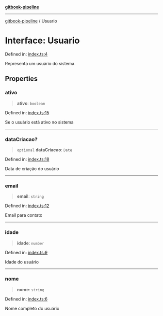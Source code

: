 [**gitbook-pipeline**](../README.md)

***

[gitbook-pipeline](../README.md) / Usuario

# Interface: Usuario

Defined in: [index.ts:4](https://bitbucket.org/blingsio/gitbook-pipeline/src/8f9dce1ff9e4735073f957121edba8f4dbb5be7d/src/index.ts#lines-4)

Representa um usuário do sistema.

## Properties

### ativo

> **ativo**: `boolean`

Defined in: [index.ts:15](https://bitbucket.org/blingsio/gitbook-pipeline/src/8f9dce1ff9e4735073f957121edba8f4dbb5be7d/src/index.ts#lines-15)

Se o usuário está ativo no sistema

***

### dataCriacao?

> `optional` **dataCriacao**: `Date`

Defined in: [index.ts:18](https://bitbucket.org/blingsio/gitbook-pipeline/src/8f9dce1ff9e4735073f957121edba8f4dbb5be7d/src/index.ts#lines-18)

Data de criação do usuário

***

### email

> **email**: `string`

Defined in: [index.ts:12](https://bitbucket.org/blingsio/gitbook-pipeline/src/8f9dce1ff9e4735073f957121edba8f4dbb5be7d/src/index.ts#lines-12)

Email para contato

***

### idade

> **idade**: `number`

Defined in: [index.ts:9](https://bitbucket.org/blingsio/gitbook-pipeline/src/8f9dce1ff9e4735073f957121edba8f4dbb5be7d/src/index.ts#lines-9)

Idade do usuário

***

### nome

> **nome**: `string`

Defined in: [index.ts:6](https://bitbucket.org/blingsio/gitbook-pipeline/src/8f9dce1ff9e4735073f957121edba8f4dbb5be7d/src/index.ts#lines-6)

Nome completo do usuário
